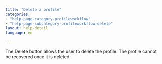 ```yaml
---
title: "Delete a profile"
categories:
- "help-page-category-profileworkflow"
- "help-page-subcategory-profileworkflow-delete"
layout: help-detail
language: en

---
```


The Delete button allows the user to delete the profile. The profile cannot be recovered once it is deleted.
